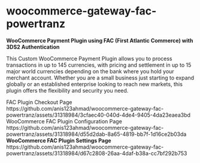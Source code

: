 # woocommerce-gateway-fac-powertranz

<b>WooCommerce Payment Plugin using FAC (First Atlantic Commerce) with 3DS2 Authentication </b>
<p>
  This Custom WooCommerce Payment Plugin allows you to process transactions in up to 145 currencies, with pricing and settlement in up to 15 major world currencies depending on the bank where you hold your merchant account. Whether you are a small business just starting to expand globally or an established enterprise looking to reach new markets, this plugin offers the flexibility and security you need.
</p>
<b></b>FAC Plugin Checkout Page</b>    <br />
https://github.com/anis123ahmad/woocommerce-gateway-fac-powertranz/assets/31318984/3cfaec40-040d-4de4-9405-4da23eaea3bd
<br />
<b></b>WooCommerce FAC Plugin Configuration Page</b> <br />
https://github.com/anis123ahmad/woocommerce-gateway-fac-powertranz/assets/31318984/d55d2dab-8a65-4819-bb7f-1d16ce2b03da
<br />
<b>WooCommerce FAC Plugin Settings Page </b><br />
https://github.com/anis123ahmad/woocommerce-gateway-fac-powertranz/assets/31318984/d67c2808-26aa-4daf-b38a-cc7bf292b753
